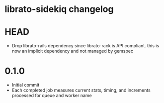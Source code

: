 librato-sidekiq changelog
=====================

HEAD
=======
- Drop librato-rails dependency since librato-rack is API compliant. this is now an implicit dependency and not managed by gemspec

0.1.0
=======
- Initial commit
- Each completed job measures current stats, timing, and increments processed for queue and worker name

